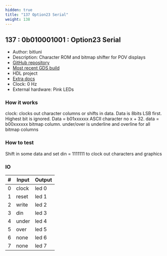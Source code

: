 ```yaml
---
hidden: true
title: "137 Option23 Serial"
weight: 138
---
```


## 137 : 0b010001001 : Option23 Serial

* Author: bitluni
* Description: Character ROM and bitmap shifter for POV displays
* [GitHub repository](https://github.com/bitluni/tt02-option23ser)
* [Most recent GDS build](https://github.com/bitluni/tt02-option23ser/actions/runs/3603145860)
* HDL project
* [Extra docs]()
* Clock: 0 Hz
* External hardware: Pink LEDs



### How it works

clock: clocks out character columns or shifts in data. Data is 8bits LSB first. Highest bit is ignored. Data = b01xxxxxx ASCII character no x + 32. data = b00xxxxxx bitmap column. under/over is underline and overline for all bitmap columns

### How to test

Shift in some data and set din = 1111111 to clock out characters and graphics

### IO

| # | Input        | Output       |
|---|--------------|--------------|
| 0 | clock  | led 0 |
| 1 | reset  | led 1 |
| 2 | write  | led 2 |
| 3 | din  | led 3 |
| 4 | under  | led 4 |
| 5 | over  | led 5 |
| 6 | none  | led 6 |
| 7 | none  | led 7 |
